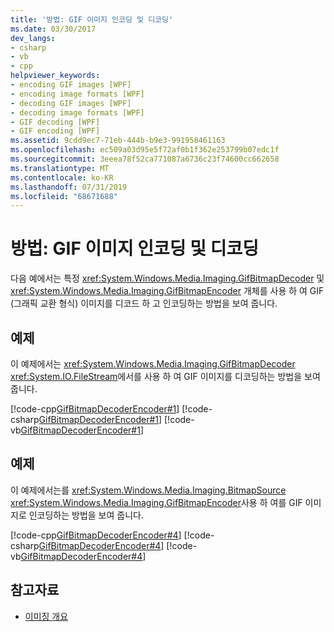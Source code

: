 ```yaml
---
title: '방법: GIF 이미지 인코딩 및 디코딩'
ms.date: 03/30/2017
dev_langs:
- csharp
- vb
- cpp
helpviewer_keywords:
- encoding GIF images [WPF]
- encoding image formats [WPF]
- decoding GIF images [WPF]
- decoding image formats [WPF]
- GIF decoding [WPF]
- GIF encoding [WPF]
ms.assetid: 9cdd9ec7-71eb-444b-b9e3-991958461163
ms.openlocfilehash: ec509a03d95e5f72af0b1f362e253799b07edc1f
ms.sourcegitcommit: 3eeea78f52ca771087a6736c23f74600cc662658
ms.translationtype: MT
ms.contentlocale: ko-KR
ms.lasthandoff: 07/31/2019
ms.locfileid: "68671688"
---
```

# <a name="how-to-encode-and-decode-a-gif-image"></a>방법: GIF 이미지 인코딩 및 디코딩
다음 예에서는 특정 <xref:System.Windows.Media.Imaging.GifBitmapDecoder> 및 <xref:System.Windows.Media.Imaging.GifBitmapEncoder> 개체를 사용 하 여 GIF (그래픽 교환 형식) 이미지를 디코드 하 고 인코딩하는 방법을 보여 줍니다.  
  
## <a name="example"></a>예제  
 이 예제에서는 <xref:System.Windows.Media.Imaging.GifBitmapDecoder> <xref:System.IO.FileStream>에서를 사용 하 여 GIF 이미지를 디코딩하는 방법을 보여 줍니다.  
  
 [!code-cpp[GifBitmapDecoderEncoder#1](~/samples/snippets/cpp/VS_Snippets_Wpf/GifBitmapDecoderEncoder/CPP/GifEncoderDecoder.cpp#1)]
 [!code-csharp[GifBitmapDecoderEncoder#1](~/samples/snippets/csharp/VS_Snippets_Wpf/GifBitmapDecoderEncoder/CSharp/GifEncoderDecoder.cs#1)]
 [!code-vb[GifBitmapDecoderEncoder#1](~/samples/snippets/visualbasic/VS_Snippets_Wpf/GifBitmapDecoderEncoder/VB/GifEncoderDecoder.vb#1)]  
  
## <a name="example"></a>예제  
 이 예제에서는를 <xref:System.Windows.Media.Imaging.BitmapSource> <xref:System.Windows.Media.Imaging.GifBitmapEncoder>사용 하 여를 GIF 이미지로 인코딩하는 방법을 보여 줍니다.  
  
 [!code-cpp[GifBitmapDecoderEncoder#4](~/samples/snippets/cpp/VS_Snippets_Wpf/GifBitmapDecoderEncoder/CPP/GifEncoderDecoder.cpp#4)]
 [!code-csharp[GifBitmapDecoderEncoder#4](~/samples/snippets/csharp/VS_Snippets_Wpf/GifBitmapDecoderEncoder/CSharp/GifEncoderDecoder.cs#4)]
 [!code-vb[GifBitmapDecoderEncoder#4](~/samples/snippets/visualbasic/VS_Snippets_Wpf/GifBitmapDecoderEncoder/VB/GifEncoderDecoder.vb#4)]  
  
## <a name="see-also"></a>참고자료

- [이미징 개요](imaging-overview.md)
